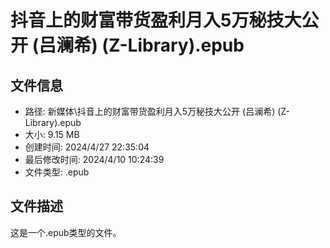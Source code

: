 ﻿# 抖音上的财富带货盈利月入5万秘技大公开 (吕澜希) (Z-Library).epub

## 文件信息
- 路径: 新媒体\抖音上的财富带货盈利月入5万秘技大公开 (吕澜希) (Z-Library).epub
- 大小: 9.15 MB
- 创建时间: 2024/4/27 22:35:04
- 最后修改时间: 2024/4/10 10:24:39
- 文件类型: .epub

## 文件描述
这是一个.epub类型的文件。

